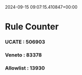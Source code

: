 2024-09-15 09:07:15.410847+00:00
# Rule Counter 
 ### UCATE : 506903

 ### Veneto : 83378

 ### Allowlist : 13930